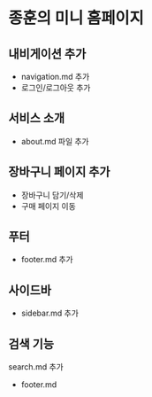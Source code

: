 # 종훈의 미니 홈페이지

## 내비게이션 추가
- navigation.md 추가
- 로그인/로그아웃 추가

## 서비스 소개
- about.md 파일 추가

## 장바구니 페이지 추가
- 장바구니 담기/삭제
- 구매 페이지 이동

## 푸터
- footer.md 추가

## 사이드바 
- sidebar.md 추가

## 검색 기능 
search.md 추가
- footer.md